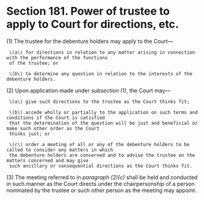 # Section 181. Power of trustee to apply to Court for directions, etc.

\(1\) The trustee for the debenture holders may apply to the Court—

     \(a\) for directions in relation to any matter arising in connection with the performance of the functions  
     of the trustee; or

     \(b\) to determine any question in relation to the interests of the debenture holders.

\(2\) Upon application made under _subsection \(1\)_, the Court may—

     \(a\) give such directions to the trustee as the Court thinks fit;

     \(b\) accede wholly or partially to the application on such terms and conditions if the Court is satisfied  
     that the determination of the question will be just and beneficial or make such other order as the Court  
     thinks just; or

     \(c\) order a meeting of all or any of the debenture holders to be called to consider any matters in which  
     the debenture holders are concerned and to advise the trustee on the matters concerned and may give  
     such ancillary or consequential directions as the Court thinks fit.

\(3\) The meeting referred to in _paragraph \(2\)\(c\)_ shall be held and conducted in such manner as the Court directs under the chairpersonship of a person nominated by the trustee or such other person as the meeting may appoint.


